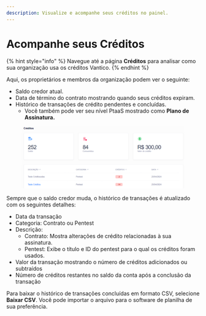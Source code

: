 ```yaml
---
description: Visualize e acompanhe seus créditos no painel.
---
```


# Acompanhe seus Créditos

{% hint style="info" %}
Navegue até a página **Créditos** para analisar como sua organização usa os créditos Vantico.
{% endhint %}



Aqui, os proprietários e membros da organização podem ver o seguinte:

* Saldo credor atual.
* Data de término do contrato mostrando quando seus créditos expiram.
* Histórico de transações de crédito pendentes e concluídas.
  * Você também pode ver seu nível PtaaS mostrado como **Plano de Assinatura.**

<figure><img src="../../../.gitbook/assets/31.png" alt=""><figcaption></figcaption></figure>

Sempre que o saldo credor muda, o histórico de transações é atualizado com os seguintes detalhes:

* Data da transação
* Categoria: Contrato ou Pentest
* Descrição:
  * Contrato: Mostra alterações de crédito relacionadas à sua assinatura.
  * Pentest: Exibe o título e ID do pentest para o qual os créditos foram usados.
* Valor da transação mostrando o número de créditos adicionados ou subtraídos
* Número de créditos restantes no saldo da conta após a conclusão da transação



Para baixar o histórico de transações concluídas em formato CSV, selecione **Baixar CSV**. Você pode importar o arquivo para o software de planilha de sua preferência.
